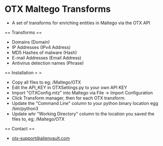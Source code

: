 # OTX Maltego Transforms
 + A set of transforms for enriching entities in Maltego via the OTX API

== Transforms ==
 + Domains (Domain)
 + IP Addresses (IPv4 Address)
 + MD5 Hashes of malware (Hash)
 + E-mail Addresses (Email Address)
 + Antivirus detection names (Phrase)

== Installation  = =
 + Copy all files to eg; /Maltego/OTX
 + Edit the API_KEY in OTXSettings.py to your own API KEY
 + Import "OTXConfig.mtz" into Maltego via File -> Import Configuration
 + Click Transform manager, then for each OTX transform:
 + Update the "Command Line" column to your python binary location egg /bin/python3
 + Update whr "Working Directory" column to the location you saved the files to, eg; /Maltego/OTX
 
== Contact ==
 + otx-support@alienvault.com